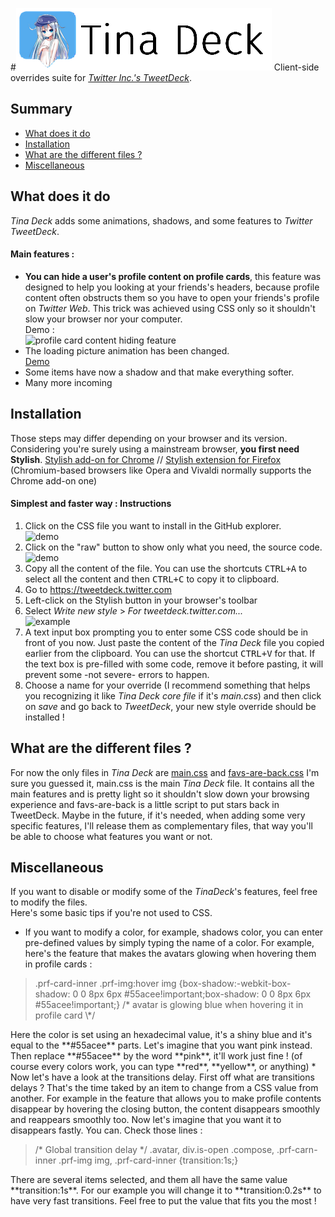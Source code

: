 #![Tina Deck](https://raw.githubusercontent.com/Shookaite/TinaDeck/master/logo/hibiki_v1-title.png)
Client-side overrides suite for *[Twitter Inc.'s TweetDeck](https://tweetdeck.twitter.com/ "Open Tweetdeck")*.

## Summary
* [What does it do](#wtf)
* [Installation](#install)
* [What are the different files ?](#files)
* [Miscellaneous](#misc)

## <i id="wtf"></i>What does it do
*Tina Deck* adds some animations, shadows, and some features to *Twitter TweetDeck*.
#### Main features :
* **You can hide a user's profile content on profile cards**, this feature was designed to help you looking at your friends's headers, because profile content often obstructs them so you have to open your friends's profile on *Twitter Web*. This trick was achieved using CSS only so it shouldn't slow your browser nor your computer.  
Demo :  
![profile card content hiding feature](http://i.imgur.com/uDggjhY.gif)
* The loading picture animation has been changed.  
[Demo](https://twitter.com/Shookaite/status/639832880621977601)
* Some items have now a shadow and that make everything softer.
* Many more incoming

## <i id="install"></i>Installation
Those steps may differ depending on your browser and its version.  
Considering you're surely using a mainstream browser, **you first need Stylish**. [Stylish add-on for Chrome](https://chrome.google.com/webstore/detail/fjnbnpbmkenffdnngjfgmeleoegfcffe) // [Stylish extension for Firefox](https://addons.mozilla.org/en-US/firefox/addon/stylish/?src=external-userstyleshome) (Chromium-based browsers like Opera and Vivaldi normally supports the Chrome add-on one)

#### Simplest and faster way : Instructions
1. Click on the CSS file you want to install in the GitHub explorer.  
![demo](http://i.imgur.com/pqWhT1A.png)
2. Click on the "raw" button to show only what you need, the source code.  
![demo](http://i.imgur.com/ihMmXtI.png)
3. Copy all the content of the file. You can use the shortcuts <kbd>CTRL+A</kbd> to select all the content and then <kbd>CTRL+C</kbd> to copy it to clipboard.
4. Go to <https://tweetdeck.twitter.com>
5. Left-click on the Stylish button in your browser's toolbar
6. Select *Write new style* > *For tweetdeck.twitter.com...*  
![example](http://i.imgur.com/Qwx3zwp.png)
7. A text input box prompting you to enter some CSS code should be in front of you now. Just paste the content of the *Tina Deck* file you copied earlier from the clipboard. You can use the shortcut <kbd>CTRL+V</kbd> for that. If the text box is pre-filled with some code, remove it before pasting, it will prevent some -not severe- errors to happen.
8. Choose a name for your override (I recommend something that helps you recognizing it like *Tina Deck core file* if it's *main.css*) and then click on *save* and go back to *TweetDeck*, your new style override should be installed !  


## <i id="files"></i> What are the different files ?
For now the only files in *Tina Deck* are [main.css](https://github.com/Shookaite/TinaDeck/blob/master/main.css) and [favs-are-back.css](https://github.com/Shookaite/TinaDeck/blob/master/favs-are-back.css) I'm sure you guessed it, main.css is the main *Tina Deck* file. It contains all the main features and is pretty light so it shouldn't slow down your browsing experience and favs-are-back is a little script to put stars back in TweetDeck. Maybe in the future, if it's needed, when adding some very specific features, I'll release them as complementary files, that way you'll be able to choose what features you want or not.

## <i id="misc"></i> Miscellaneous
If you want to disable or modify some of the *TinaDeck*'s features, feel free to modify the files.  
Here's some basic tips if you're not used to CSS.
* If you want to modify a color, for example, shadows color, you can enter pre-defined values by simply typing the name of a color. For example, here's the feature that makes the avatars glowing when hovering them in profile cards  :  
<blockquote>.prf-card-inner .prf-img:hover img {box-shadow:-webkit-box-shadow: 0 0 8px 6px #55acee!important;box-shadow: 0 0 8px 6px #55acee!important;} /* avatar is glowing blue when hovering it in profile card \*/</blockquote>
Here the color is set using an hexadecimal value, it's a shiny blue and it's equal to the **#55acee** parts. Let's imagine that you want pink instead. Then replace **#55acee** by the word **pink**, it'll work just fine ! (of course every colors work, you can type **red**, **yellow**, or anything)  
* Now let's have a look at the transitions delay. First off what are transitions delays ? That's the time taked by an item to change from a CSS value from another. For example in the feature that allows you to make profile contents disappear by hovering the closing button, the content disappears smoothly and reappears smoothly too. Now let's imagine that you want it to disappears fastly. You can. Check those lines :  
<blockquote>/* Global transition delay */
.avatar, div.is-open .compose, .prf-carn-inner .prf-img img, .prf-card-inner {transition:1s;}</blockquote>  
There are several items selected, and them all have the same value **transition:1s**. For our example you will change it to **transition:0.2s** to have very fast transitions. Feel free to put the value that fits you the most !
